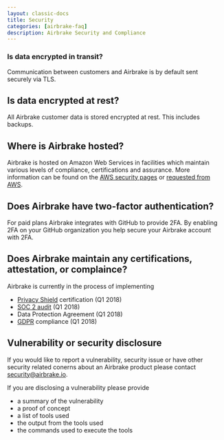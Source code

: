 ```yaml
---
layout: classic-docs
title: Security
categories: [airbrake-faq]
description: Airbrake Security and Compliance
---
```


### Is data encrypted in transit?
Communication between customers and Airbrake is by default sent securely 
via TLS. 

## Is data encrypted at rest?
All Airbrake customer data is stored encrypted at rest. This includes backups.

## Where is Airbrake hosted?
Airbrake is hosted on Amazon Web Services in facilities which maintain
various levels of compliance, certifications and assurance. More information
can be found on the [AWS security pages](https://aws.amazon.com/security/) or [requested from AWS](https://pages.awscloud.com/compliance-contact-us.html).

## Does Airbrake have two-factor authentication?
For paid plans Airbrake integrates with GitHub to provide 2FA. By enabling 2FA on
your GitHub organization you help secure your Airbrake account with 2FA.

## Does Airbrake maintain any certifications, attestation, or complaince?
Airbrake is currently in the process of implementing

- [Privacy Shield](https://www.privacyshield.gov/) certification (Q1 2018) 
- [SOC 2 audit](https://www.aicpa.org/interestareas/frc/assuranceadvisoryservices/aicpasoc2report.html) (Q1 2018)
- Data Protection Agreement (Q1 2018)
- [GDPR](https://gdpr-info.eu/) compliance (Q1 2018)

## Vulnerability or security disclosure

If you would like to report a vulnerability, security issue or have other security related conerns about an Airbrake product please contact <a href="mailto:security@airbrake.io">security@airbrake.io</a>.

If you are disclosing a vulnerability please provide

- a summary of the vulnerability
- a proof of concept
- a list of tools used
- the output from the tools used
- the commands used to execute the tools
